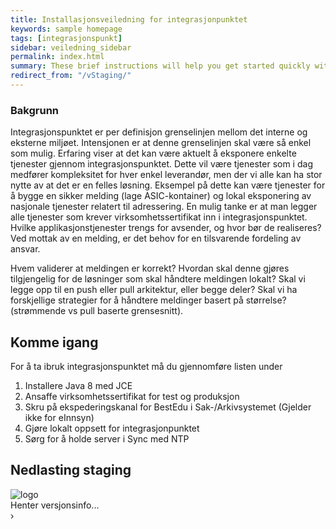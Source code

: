 ```yaml
---
title: Installasjonsveiledning for integrasjonpunktet
keywords: sample homepage
tags: [integrasjonspunkt]
sidebar: veiledning_sidebar
permalink: index.html
summary: These brief instructions will help you get started quickly with the theme. The other topics in this help provide additional information and detail about working with other aspects of this theme and Jekyll.
redirect_from: "/vStaging/"
---
```


   

### Bakgrunn 

Integrasjonspunktet er per definisjon grenselinjen mellom det interne og eksterne miljøet. Intensjonen er at denne grenselinjen skal være så enkel som mulig. Erfaring viser at det kan være aktuelt å eksponere enkelte tjenester gjennom integrasjonspunktet. Dette vil være tjenester som i dag medfører kompleksitet for hver enkel leverandør, men der vi alle kan ha stor nytte av at det er en felles løsning. Eksempel på dette kan være tjenester for å bygge en sikker melding (lage ASIC-kontainer) og lokal eksponering av nasjonale tjenester relatert til adressering. En mulig tanke er at man legger alle tjenester som krever virksomhetssertifikat inn i integrasjonspunktet. Hvilke applikasjonstjenester trengs for avsender, og hvor bør de realiseres? Ved mottak av en melding, er det behov for en tilsvarende fordeling av ansvar.

Hvem validerer at meldingen er korrekt?
Hvordan skal denne gjøres tilgjengelig for de løsninger som skal håndtere meldingen lokalt?
Skal vi legge opp til en push eller pull arkitektur, eller begge deler?
Skal vi ha forskjellige strategier for å håndtere meldinger basert på størrelse? (strømmende vs pull baserte grensesnitt).

## Komme igang

For å ta ibruk integrasjonspunktet må du gjennomføre listen under

1. Installere Java 8 med JCE
2. Ansaffe virksomhetssertifikat for test og produksjon
3. Skru på ekspederingskanal for BestEdu i Sak-/Arkivsystemet (Gjelder ikke for eInnsyn)
4. Gjøre lokalt oppsett for integrasjonpunktet
5. Sørg for å holde server i Sync med NTP


## Nedlasting staging

<div class="body">										
	<div class="button custom" data-button-type="0" data-url="{{ downloadUrl }}" role="button" tabindex="0" id="downloadurl">
		<div class="logo">
			<img alt="logo" src="//www.difi.no/modules/contrib/difi_ckeditor_widgets/plugins/difibutton/icons/difibutton.png">
		</div>
		<div class="text">
			<div class="title " id="titleField">Henter versjonsinfo...</div>
			<div class="sub-title" id="subtitle1"></div>
			<div class="sub-title" id="subtitle2"></div>
		</div>
		<div class="arrow">›</div>
	</div>
</div>

<script type="text/javascript" src="js/nexusproxyclient.js">
	$(function() {
		var proxyUrl = "http://nexusproxy.azurewebsites.net/latest?env=staging&callback=?";
		$.getJSON( proxyUrl)
			.done(function( data ) { 
			$( "#downloadurl" ).attr("data-url", data.downloadUri);
			$( "#titleField").text(data.baseVersion)
			$( "#sha1Field").text( " Sha1: "+ data.sha1);
			})
		});
</script>



